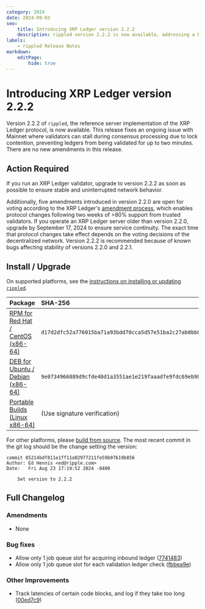 ```yaml
---
category: 2024
date: 2024-09-03
seo:
    title: Introducing XRP Ledger version 2.2.2
    description: rippled version 2.2.2 is now available, addressing a Mainnet issue that caused validators to stall during consensus. Learn more about this release.
labels:
    - rippled Release Notes
markdown:
    editPage:
        hide: true
---
```

# Introducing XRP Ledger version 2.2.2

Version 2.2.2 of `rippled`, the reference server implementation of the XRP Ledger protocol, is now available. This release fixes an ongoing issue with Mainnet where validators can stall during consensus processing due to lock contention, preventing ledgers from being validated for up to two minutes. There are no new amendments in this release.

<!-- BREAK -->


## Action Required

If you run an XRP Ledger validator, upgrade to version 2.2.2 as soon as possible to ensure stable and uninterrupted network behavior.

Additionally, five amendments introduced in version 2.2.0 are open for voting according to the XRP Ledger's [amendment process](https://xrpl.org/amendments.html), which enables protocol changes following two weeks of >80% support from trusted validators. If you operate an XRP Ledger server older than version 2.2.0, upgrade by September 17, 2024 to ensure service continuity. The exact time that protocol changes take effect depends on the voting decisions of the decentralized network. Version 2.2.2 is recommended because of known bugs affecting stability of versions 2.2.0 and 2.2.1.


## Install / Upgrade

On supported platforms, see the [instructions on installing or updating `rippled`](../../docs/infrastructure/installation/index.md).

| Package | SHA-256 |
|:--------|:--------|
| [RPM for Red Hat / CentOS (x86-64)](https://repos.ripple.com/repos/rippled-rpm/stable/rippled-2.2.2-1.el7.x86_64.rpm) | `d17d2dfc52a776015ba71a93bdd70cca5d57e51ba2c27ab0bb01afe6b645d3f0` |
| [DEB for Ubuntu / Debian (x86-64)](https://repos.ripple.com/repos/rippled-deb/pool/stable/rippled_2.2.2-1_amd64.deb) | `9e0734966089d9cfde40d1a3551ae1e219faaadfe9fdc69eb900c6cb5024d658` |
| [Portable Builds (Linux x86-64)](https://github.com/XRPLF/rippled-portable-builds) | (Use signature verification) |

For other platforms, please [build from source](https://github.com/ripple/rippled/tree/master/Builds). The most recent commit in the git log should be the change setting the version:

```text
commit 85214bdf811e1ff11a02977211fe59b07619b856
Author: Ed Hennis <ed@ripple.com>
Date:   Fri Aug 23 17:19:52 2024 -0400

    Set version to 2.2.2
```


## Full Changelog

### Amendments

- None

### Bug fixes

- Allow only 1 job queue slot for acquiring inbound ledger ([7741483](https://github.com/XRPLF/rippled/commit/774148389467781aca7c01bac90af2fba870570c))
- Allow only 1 job queue slot for each validation ledger check ([fbbea9e](https://github.com/XRPLF/rippled/commit/fbbea9e6e25795a8a6bd1bf64b780771933a9579))

### Other Improvements

-  Track latencies of certain code blocks, and log if they take too long ([00ed7c9](https://github.com/XRPLF/rippled/commit/00ed7c942436f02644a13169002b5123f4e2a116))
